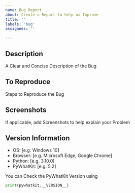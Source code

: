 ```yaml
---
name: Bug Report
about: Create a Report to help us Improve
title: ''
labels: 'bug'
assignees: ''

---
```


## Description

A Clear and Concise Description of the Bug

## To Reproduce

Steps to Reproduce the Bug

## Screenshots

If applicable, add Screenshots to help explain your Problem

## Version Information

- OS: [e.g. Windows 10]
- Browser: [e.g. Microsoft Edge, Google Chrome]
- Python: [e.g. 3.10.0]
- PyWhatKit: [e.g. 5.2]

You can Check the PyWhatKit Version using

```py
print(pywhatkit.__VERSION__)
```
